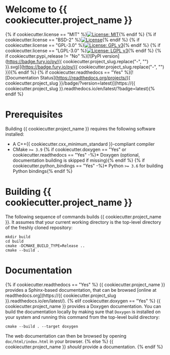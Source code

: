 # Welcome to {{ cookiecutter.project_name }}

{% if cookiecutter.license == "MIT" %}[![License: MIT](https://img.shields.io/badge/License-MIT-yellow.svg)](https://opensource.org/licenses/MIT){% endif %}
{% if cookiecutter.license == "BSD-2" %}[![License](https://img.shields.io/badge/License-BSD%202--Clause-orange.svg)](https://opensource.org/licenses/BSD-2-Clause){% endif %}
{% if cookiecutter.license == "GPL-3.0" %}[![License: GPL v3](https://img.shields.io/badge/License-GPLv3-blue.svg)](https://www.gnu.org/licenses/gpl-3.0){% endif %}
{% if cookiecutter.license == "LGPL-3.0" %}[![License: LGPL v3](https://img.shields.io/badge/License-LGPL%20v3-blue.svg)](https://www.gnu.org/licenses/lgpl-3.0){% endif %}
{% if cookiecutter.pypi_release != "No" %}[![PyPI version](https://badge.fury.io/py/{{ cookiecutter.project_slug.replace("-", "") }}.svg)](https://badge.fury.io/py/{{ cookiecutter.project_slug.replace("-", "") }}){% endif %}
{% if cookiecutter.readthedocs == "Yes" %}[![Documentation Status](https://readthedocs.org/projects/{{ cookiecutter.project_slug }}/badge/?version=latest)](https://{{ cookiecutter.project_slug }}.readthedocs.io/en/latest/?badge=latest){% endif %}

# Prerequisites

Building {{ cookiecutter.project_name }} requires the following software installed:

* A C++{{ cookiecutter.cxx_minimum_standard }}-compliant compiler
* CMake `>= 3.9`
{% if cookiecutter.doxygen == "Yes" or cookiecutter.readthedocs == "Yes" -%}* Doxygen (optional, documentation building is skipped if missing){% endif %}
{% if cookiecutter.python_bindings == "Yes" -%}* Python `>= 3.6` for building Python bindings{% endif %}

# Building {{ cookiecutter.project_name }}

The following sequence of commands builds {{ cookiecutter.project_name }}.
It assumes that your current working directory is the top-level directory
of the freshly cloned repository:

```
mkdir build
cd build
cmake -DCMAKE_BUILD_TYPE=Release ..
cmake --build .
```

# Documentation
{% if cookiecutter.readthedocs == "Yes" %}
{{ cookiecutter.project_name }} provides a Sphinx-based documentation, that can
be browsed [online at readthedocs.org](https://{{ cookiecutter.project_slug }}.readthedocs.io/en/latest/).
{% elif cookiecutter.doxygen == "Yes" %}
{{ cookiecutter.project_name }} provides a Doxygen documentation. You can build
the documentation locally by making sure that `Doxygen` is installed on your system
and running this command from the top-level build directory:

```
cmake --build . --target doxygen
```

The web documentation can then be browsed by opening `doc/html/index.html` in your browser.
{% else %}
{{ cookiecutter.project_name }} *should* provide a documentation.
{% endif %}
